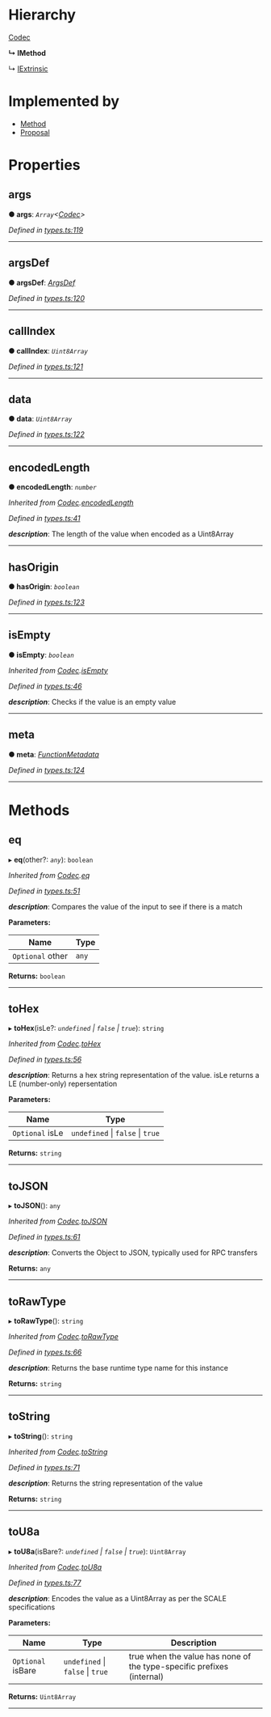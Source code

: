 

# Hierarchy

 [Codec](_types_.codec.md)

**↳ IMethod**

↳  [IExtrinsic](_types_.iextrinsic.md)

# Implemented by

* [Method](../classes/_primitive_method_.method.md)
* [Proposal](../classes/_type_proposal_.proposal.md)

# Properties

<a id="args"></a>

##  args

**● args**: *`Array`<[Codec](_types_.codec.md)>*

*Defined in [types.ts:119](https://github.com/polkadot-js/api/blob/543fdc0/packages/types/src/types.ts#L119)*

___
<a id="argsdef"></a>

##  argsDef

**● argsDef**: *[ArgsDef](_types_.argsdef.md)*

*Defined in [types.ts:120](https://github.com/polkadot-js/api/blob/543fdc0/packages/types/src/types.ts#L120)*

___
<a id="callindex"></a>

##  callIndex

**● callIndex**: *`Uint8Array`*

*Defined in [types.ts:121](https://github.com/polkadot-js/api/blob/543fdc0/packages/types/src/types.ts#L121)*

___
<a id="data"></a>

##  data

**● data**: *`Uint8Array`*

*Defined in [types.ts:122](https://github.com/polkadot-js/api/blob/543fdc0/packages/types/src/types.ts#L122)*

___
<a id="encodedlength"></a>

##  encodedLength

**● encodedLength**: *`number`*

*Inherited from [Codec](_types_.codec.md).[encodedLength](_types_.codec.md#encodedlength)*

*Defined in [types.ts:41](https://github.com/polkadot-js/api/blob/543fdc0/packages/types/src/types.ts#L41)*

*__description__*: The length of the value when encoded as a Uint8Array

___
<a id="hasorigin"></a>

##  hasOrigin

**● hasOrigin**: *`boolean`*

*Defined in [types.ts:123](https://github.com/polkadot-js/api/blob/543fdc0/packages/types/src/types.ts#L123)*

___
<a id="isempty"></a>

##  isEmpty

**● isEmpty**: *`boolean`*

*Inherited from [Codec](_types_.codec.md).[isEmpty](_types_.codec.md#isempty)*

*Defined in [types.ts:46](https://github.com/polkadot-js/api/blob/543fdc0/packages/types/src/types.ts#L46)*

*__description__*: Checks if the value is an empty value

___
<a id="meta"></a>

##  meta

**● meta**: *[FunctionMetadata](../classes/_metadata_v1_calls_.functionmetadata.md)*

*Defined in [types.ts:124](https://github.com/polkadot-js/api/blob/543fdc0/packages/types/src/types.ts#L124)*

___

# Methods

<a id="eq"></a>

##  eq

▸ **eq**(other?: *`any`*): `boolean`

*Inherited from [Codec](_types_.codec.md).[eq](_types_.codec.md#eq)*

*Defined in [types.ts:51](https://github.com/polkadot-js/api/blob/543fdc0/packages/types/src/types.ts#L51)*

*__description__*: Compares the value of the input to see if there is a match

**Parameters:**

| Name | Type |
| ------ | ------ |
| `Optional` other | `any` |

**Returns:** `boolean`

___
<a id="tohex"></a>

##  toHex

▸ **toHex**(isLe?: *`undefined` \| `false` \| `true`*): `string`

*Inherited from [Codec](_types_.codec.md).[toHex](_types_.codec.md#tohex)*

*Defined in [types.ts:56](https://github.com/polkadot-js/api/blob/543fdc0/packages/types/src/types.ts#L56)*

*__description__*: Returns a hex string representation of the value. isLe returns a LE (number-only) repersentation

**Parameters:**

| Name | Type |
| ------ | ------ |
| `Optional` isLe | `undefined` \| `false` \| `true` |

**Returns:** `string`

___
<a id="tojson"></a>

##  toJSON

▸ **toJSON**(): `any`

*Inherited from [Codec](_types_.codec.md).[toJSON](_types_.codec.md#tojson)*

*Defined in [types.ts:61](https://github.com/polkadot-js/api/blob/543fdc0/packages/types/src/types.ts#L61)*

*__description__*: Converts the Object to JSON, typically used for RPC transfers

**Returns:** `any`

___
<a id="torawtype"></a>

##  toRawType

▸ **toRawType**(): `string`

*Inherited from [Codec](_types_.codec.md).[toRawType](_types_.codec.md#torawtype)*

*Defined in [types.ts:66](https://github.com/polkadot-js/api/blob/543fdc0/packages/types/src/types.ts#L66)*

*__description__*: Returns the base runtime type name for this instance

**Returns:** `string`

___
<a id="tostring"></a>

##  toString

▸ **toString**(): `string`

*Inherited from [Codec](_types_.codec.md).[toString](_types_.codec.md#tostring)*

*Defined in [types.ts:71](https://github.com/polkadot-js/api/blob/543fdc0/packages/types/src/types.ts#L71)*

*__description__*: Returns the string representation of the value

**Returns:** `string`

___
<a id="tou8a"></a>

##  toU8a

▸ **toU8a**(isBare?: *`undefined` \| `false` \| `true`*): `Uint8Array`

*Inherited from [Codec](_types_.codec.md).[toU8a](_types_.codec.md#tou8a)*

*Defined in [types.ts:77](https://github.com/polkadot-js/api/blob/543fdc0/packages/types/src/types.ts#L77)*

*__description__*: Encodes the value as a Uint8Array as per the SCALE specifications

**Parameters:**

| Name | Type | Description |
| ------ | ------ | ------ |
| `Optional` isBare | `undefined` \| `false` \| `true` |  true when the value has none of the type-specific prefixes (internal) |

**Returns:** `Uint8Array`

___

